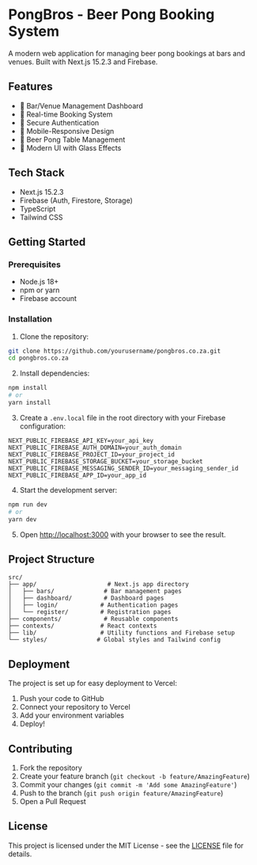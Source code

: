 # PongBros - Beer Pong Booking System

A modern web application for managing beer pong bookings at bars and venues. Built with Next.js 15.2.3 and Firebase.

## Features

- 🍺 Bar/Venue Management Dashboard
- 📅 Real-time Booking System
- 🔐 Secure Authentication
- 📱 Mobile-Responsive Design
- 🎯 Beer Pong Table Management
- 💫 Modern UI with Glass Effects

## Tech Stack

- Next.js 15.2.3
- Firebase (Auth, Firestore, Storage)
- TypeScript
- Tailwind CSS

## Getting Started

### Prerequisites

- Node.js 18+ 
- npm or yarn
- Firebase account

### Installation

1. Clone the repository:
```bash
git clone https://github.com/yourusername/pongbros.co.za.git
cd pongbros.co.za
```

2. Install dependencies:
```bash
npm install
# or
yarn install
```

3. Create a `.env.local` file in the root directory with your Firebase configuration:
```env
NEXT_PUBLIC_FIREBASE_API_KEY=your_api_key
NEXT_PUBLIC_FIREBASE_AUTH_DOMAIN=your_auth_domain
NEXT_PUBLIC_FIREBASE_PROJECT_ID=your_project_id
NEXT_PUBLIC_FIREBASE_STORAGE_BUCKET=your_storage_bucket
NEXT_PUBLIC_FIREBASE_MESSAGING_SENDER_ID=your_messaging_sender_id
NEXT_PUBLIC_FIREBASE_APP_ID=your_app_id
```

4. Start the development server:
```bash
npm run dev
# or
yarn dev
```

5. Open [http://localhost:3000](http://localhost:3000) with your browser to see the result.

## Project Structure

```
src/
├── app/                    # Next.js app directory
│   ├── bars/              # Bar management pages
│   ├── dashboard/         # Dashboard pages
│   ├── login/            # Authentication pages
│   └── register/         # Registration pages
├── components/            # Reusable components
├── contexts/             # React contexts
├── lib/                  # Utility functions and Firebase setup
└── styles/              # Global styles and Tailwind config
```

## Deployment

The project is set up for easy deployment to Vercel:

1. Push your code to GitHub
2. Connect your repository to Vercel
3. Add your environment variables
4. Deploy!

## Contributing

1. Fork the repository
2. Create your feature branch (`git checkout -b feature/AmazingFeature`)
3. Commit your changes (`git commit -m 'Add some AmazingFeature'`)
4. Push to the branch (`git push origin feature/AmazingFeature`)
5. Open a Pull Request

## License

This project is licensed under the MIT License - see the [LICENSE](LICENSE) file for details.
